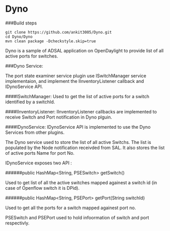 Dyno
=================

###Build steps
```
git clone https://github.com/ankit3005/Dyno.git
cd Dyno/Dyno
mvn clean package -Dcheckstyle.skip=true
```

Dyno is a sample of ADSAL application on OpenDaylight to provide list of all active ports for switches. 

###Dyno Service:

The port state examiner service plugin use ISwitchManager service implementaion, and implement the IInventoryListener callback and IDynoService API.

####ISwitchManager: 
Used to get the list of active ports for a switch identified by a switchId.

####IInventoryListener: 
IInventoryListener callbacks are implemented to receive Switch and Port notification in Dyno plguin.

####IDynoService: 
IDynoService API is implemented to use the Dyno Services from other plugins.


The Dyno service used to store the list of all active Switchs. The list is populated by the Node notification receivded from SAL.
It also stores the list of active ports Name for port No.

IDynoService exposes two API : 

######public HashMap<String, PSESwitch> getSwitch()

Used to get list of all the active switches mapped againest a switch id (in case of Openflow switch it is DPid).

######public HashMap<String, PSEPort> getPort(String switchId)

Used to get all the ports for a switch mapped againest port no. 

PSESwitch and PSEPort used to hold infoormation of switch and port respectivly. 


